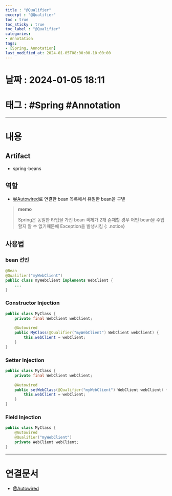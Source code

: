 ```yaml
---
title : "@Qualifier"
excerpt : "@Qualifier"
toc : true
toc_sticky : true
toc_label : "@Qualifier"
categories:
- Annotation
tags:
- [Spring, Annotation]
last_modified_at: 2024-01-05T08:00:00-10:00:00
---
```


# 날짜 : 2024-01-05 18:11

# 태그 : #Spring #Annotation
---

# 내용

## Artifact
- spring-beans

## 역할
- [@Autowired](../../annotation/annotation-@Autowired)로 연결한 bean 목록에서 유일한 bean을 구별

> **memo**
>
> Spring은 동일한 타입을 가진 bean 객체가 2개 존재할 경우 어떤 bean을 주입할지 알 수 없기때문에 Exception을 발생시킴
{: .notice}

## 사용법

### bean 선언

```java
@Bean 
@Qualifier("myWebClient") 
public class myWebClient implements WebClient {
	...
}
```

### Constructor Injection

```java
public class MyClass {
	private final WebClient webClient;
	
	@Autowired 
	public MyClass(@Qualifier("myWebClient") WebClient webClient) {
		this.webClient = webClient;
	}
}
```

### Setter Injection

```java
public class MyClass {
	private final WebClient webClient;
	
	@Autowired 
	public setWebClass(@Qualifier("myWebClient") WebClient webClient) {
		this.webClient = webClient;
	}
}
```

### Field Injection

```java
public class MyClass {
	@Autowired
	@Qualifier("myWebClient")
	private WebClient webClient;
}
```

---

# 연결문서
- [@Autowired](../../annotation/annotation-@Autowired)